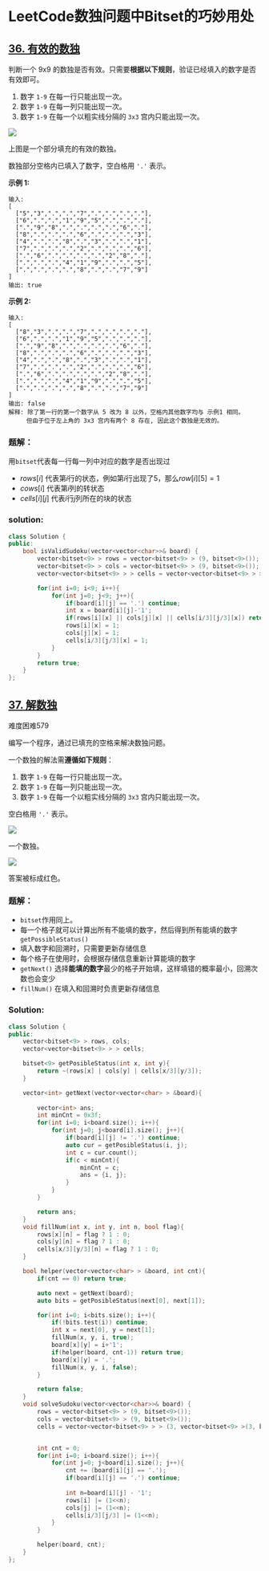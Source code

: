 # LeetCode数独问题中Bitset的巧妙用处

## [36. 有效的数独](https://leetcode-cn.com/problems/valid-sudoku/)

判断一个 9x9 的数独是否有效。只需要**根据以下规则**，验证已经填入的数字是否有效即可。

1.  数字 `1-9` 在每一行只能出现一次。
2.  数字 `1-9` 在每一列只能出现一次。
3.  数字 `1-9` 在每一个以粗实线分隔的 `3x3` 宫内只能出现一次。

![](https://raw.githubusercontent.com/fanshixiong/Lesson/master/img/250px-Sudoku-by-L2G-20050714.svg.png)

上图是一个部分填充的有效的数独。

数独部分空格内已填入了数字，空白格用 `'.'` 表示。

**示例 1:**

```
输入:
[
  ["5","3",".",".","7",".",".",".","."],
  ["6",".",".","1","9","5",".",".","."],
  [".","9","8",".",".",".",".","6","."],
  ["8",".",".",".","6",".",".",".","3"],
  ["4",".",".","8",".","3",".",".","1"],
  ["7",".",".",".","2",".",".",".","6"],
  [".","6",".",".",".",".","2","8","."],
  [".",".",".","4","1","9",".",".","5"],
  [".",".",".",".","8",".",".","7","9"]
]
输出: true
```

**示例 2:**

```
输入:
[
  ["8","3",".",".","7",".",".",".","."],
  ["6",".",".","1","9","5",".",".","."],
  [".","9","8",".",".",".",".","6","."],
  ["8",".",".",".","6",".",".",".","3"],
  ["4",".",".","8",".","3",".",".","1"],
  ["7",".",".",".","2",".",".",".","6"],
  [".","6",".",".",".",".","2","8","."],
  [".",".",".","4","1","9",".",".","5"],
  [".",".",".",".","8",".",".","7","9"]
]
输出: false
解释: 除了第一行的第一个数字从 5 改为 8 以外，空格内其他数字均与 示例1 相同。
     但由于位于左上角的 3x3 宫内有两个 8 存在, 因此这个数独是无效的。
```



### 题解：

用`bitset​`代表每一行每一列中对应的数字是否出现过

*   $rows [i]$ 代表第$i$行的状态，例如第$i$行出现了$5$，那么$row[i][5] = 1$
*   $cows[i]$ 代表第$i$列的转状态
*   $cells[i][j]$ 代表$i$行$j$列所在的块的状态

### solution:

```cpp
class Solution {
public:
    bool isValidSudoku(vector<vector<char>>& board) {
        vector<bitset<9> > rows = vector<bitset<9> > (9, bitset<9>());
        vector<bitset<9> > cols = vector<bitset<9> > (9, bitset<9>());
        vector<vector<bitset<9> > > cells = vector<vector<bitset<9> > > (3, vector<bitset<9> >(3, bitset<9>()));

        for(int i=0; i<9; i++){
            for(int j=0; j<9; j++){
                if(board[i][j] == '.') continue;
                int x = board[i][j]-'1';
                if(rows[i][x] || cols[j][x] || cells[i/3][j/3][x]) return false;
                rows[i][x] = 1;
                cols[j][x] = 1;
                cells[i/3][j/3][x] = 1;
            }
        }
        return true;
    }
};
```



## [37. 解数独](https://leetcode-cn.com/problems/sudoku-solver/)

难度困难579

编写一个程序，通过已填充的空格来解决数独问题。

一个数独的解法需**遵循如下规则**：

1.  数字 `1-9` 在每一行只能出现一次。
2.  数字 `1-9` 在每一列只能出现一次。
3.  数字 `1-9` 在每一个以粗实线分隔的 `3x3` 宫内只能出现一次。

空白格用 `'.'` 表示。

![](https://raw.githubusercontent.com/fanshixiong/Lesson/master/img/250px-Sudoku-by-L2G-20050714.svg.png)

一个数独。

![](https://raw.githubusercontent.com/fanshixiong/Lesson/master/img/image-20200915141141235.png)

答案被标成红色。

### 题解：

*   `bitset​`作用同上。
*   每一个格子就可以计算出所有不能填的数字，然后得到所有能填的数字 `getPossibleStatus()​`
*   填入数字和回溯时，只需要更新存储信息
*   每个格子在使用时，会根据存储信息重新计算能填的数字
*   `getNext()` 选择**能填的数字**最少的格子开始填，这样填错的概率最小，回溯次数也会变少
*    `fillNum()` 在填入和回溯时负责更新存储信息

### Solution:

```cpp
class Solution {
public:
    vector<bitset<9> > rows, cols;
    vector<vector<bitset<9> > > cells;

    bitset<9> getPosibleStatus(int x, int y){
        return ~(rows[x] | cols[y] | cells[x/3][y/3]);
    }

    vector<int> getNext(vector<vector<char> > &board){
        
        vector<int> ans;
        int minCnt = 0x3f;
        for(int i=0; i<board.size(); i++){
            for(int j=0; j<board[i].size(); j++){
                if(board[i][j] != '.') continue;
                auto cur = getPosibleStatus(i, j);
                int c = cur.count();
                if(c < minCnt){
                    minCnt = c;
                    ans = {i, j};
                }
            }
        }

        return ans;
    }
    void fillNum(int x, int y, int n, bool flag){
        rows[x][n] = flag ? 1 : 0;
        cols[y][n] = flag ? 1 : 0;
        cells[x/3][y/3][n] = flag ? 1 : 0;
    }

    bool helper(vector<vector<char> > &board, int cnt){
        if(cnt == 0) return true;

        auto next = getNext(board);
        auto bits = getPosibleStatus(next[0], next[1]);

        for(int i=0; i<bits.size(); i++){
            if(!bits.test(i)) continue;
            int x = next[0], y = next[1];
            fillNum(x, y, i, true);
            board[x][y] = i+'1';
            if(helper(board, cnt-1)) return true;
            board[x][y] = '.';
            fillNum(x, y, i, false);
        }

        return false;
    }
    void solveSudoku(vector<vector<char>>& board) {
        rows = vector<bitset<9> > (9, bitset<9>());
        cols = vector<bitset<9> > (9, bitset<9>());
        cells = vector<vector<bitset<9> > > (3, vector<bitset<9> >(3, bitset<9>()));


        int cnt = 0;
        for(int i=0; i<board.size(); i++){
            for(int j=0; j<board[i].size(); j++){
                cnt += (board[i][j] == '.');
                if(board[i][j] == '.') continue;
            
                int n=board[i][j] - '1';
                rows[i] |= (1<<n);
                cols[j] |= (1<<n);
                cells[i/3][j/3] |= (1<<n);
            }
        }

        helper(board, cnt);
    }
};
```


